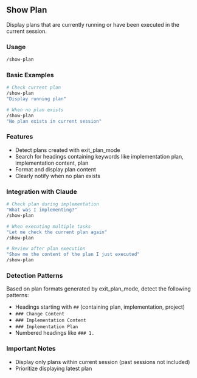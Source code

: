 ## Show Plan

Display plans that are currently running or have been executed in the current session.

### Usage

```bash
/show-plan
```

### Basic Examples

```bash
# Check current plan
/show-plan
"Display running plan"

# When no plan exists
/show-plan
"No plan exists in current session"
```

### Features

- Detect plans created with exit_plan_mode
- Search for headings containing keywords like implementation plan, implementation content, plan
- Format and display plan content
- Clearly notify when no plan exists

### Integration with Claude

```bash
# Check plan during implementation
"What was I implementing?"
/show-plan

# When executing multiple tasks
"Let me check the current plan again"
/show-plan

# Review after plan execution
"Show me the content of the plan I just executed"
/show-plan
```

### Detection Patterns

Based on plan formats generated by exit_plan_mode, detect the following patterns:

- Headings starting with `##` (containing plan, implementation, project)
- `### Change Content`
- `### Implementation Content`
- `### Implementation Plan`
- Numbered headings like `### 1.`

### Important Notes

- Display only plans within current session (past sessions not included)
- Prioritize displaying latest plan
